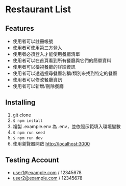 # Restaurant List
## Features
- 使用者可以註冊帳號
- 使用者可使用第三方登入
- 使用者必須登入才能使用餐廳清單
- 使用者可以在首頁看到所有餐廳與它們的簡單資料
- 使用者可以檢視餐廳的詳細資訊
- 使用者可以透過搜尋餐廳名稱/類別來找到特定的餐廳
- 使用者可以修改餐廳資訊
- 使用者可以新增/刪除餐廳
## Installing
1. git clone
2. ```$ npm install```
3. 複製 .example.env 為 .env，並依照示範填入環境變數
4. ```$ npm run seed```
5. ```$ npm run dev```
6. 使用瀏覽器開啟 [http://localhost:3000](http://localhost:3000)
## Testing Account
- user1@example.com / 12345678
- user2@example.com / 12345678
